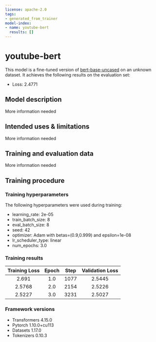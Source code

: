 ```yaml
---
license: apache-2.0
tags:
- generated_from_trainer
model-index:
- name: youtube-bert
  results: []
---
```


<!-- This model card has been generated automatically according to the information the Trainer had access to. You
should probably proofread and complete it, then remove this comment. -->

# youtube-bert

This model is a fine-tuned version of [bert-base-uncased](https://huggingface.co/bert-base-uncased) on an unknown dataset.
It achieves the following results on the evaluation set:
- Loss: 2.4771

## Model description

More information needed

## Intended uses & limitations

More information needed

## Training and evaluation data

More information needed

## Training procedure

### Training hyperparameters

The following hyperparameters were used during training:
- learning_rate: 2e-05
- train_batch_size: 8
- eval_batch_size: 8
- seed: 42
- optimizer: Adam with betas=(0.9,0.999) and epsilon=1e-08
- lr_scheduler_type: linear
- num_epochs: 3.0

### Training results

| Training Loss | Epoch | Step | Validation Loss |
|:-------------:|:-----:|:----:|:---------------:|
| 2.691         | 1.0   | 1077 | 2.5445          |
| 2.5768        | 2.0   | 2154 | 2.5226          |
| 2.5227        | 3.0   | 3231 | 2.5027          |


### Framework versions

- Transformers 4.15.0
- Pytorch 1.10.0+cu113
- Datasets 1.17.0
- Tokenizers 0.10.3
